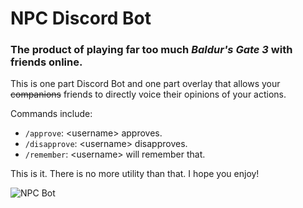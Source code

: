# NPC Discord Bot
### The product of playing far too much *Baldur's Gate 3* with friends online.

This is one part Discord Bot and one part overlay that allows your ~~companions~~ friends to directly voice their opinions of your actions.

Commands include:
- `/approve`: \<username\> approves.
- `/disapprove`: \<username\> disapproves.
- `/remember`: \<username\> will remember that.

This is it. There is no more utility than that. I hope you enjoy!

![NPC Bot](https://github.com/user-attachments/assets/e0f947c0-6fe2-4b4b-952c-cc9d92072f74)
